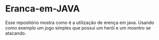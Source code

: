 # Eranca-em-JAVA
Esse repositório mostra como é a utilização de erença em java. Usando como exemplo um jogo simples que possui um herói e um mosntro se atacando.
